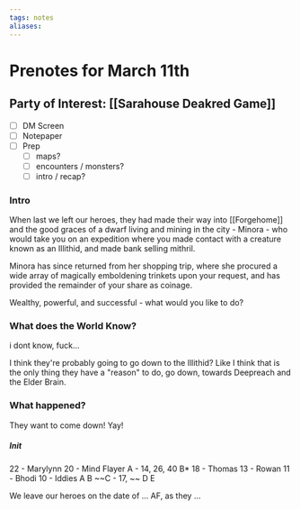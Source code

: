 ```yaml
---
tags: notes
aliases:
---
```


# Prenotes for March 11th
## Party of Interest: [[Sarahouse Deakred Game]]
- [ ] DM Screen
- [ ] Notepaper
- [ ] Prep
	- [ ] maps?
	- [ ] encounters / monsters?
	- [ ] intro / recap?

### Intro

When last we left our heroes, they had made their way into [[Forgehome]] and the good graces of a dwarf living and mining in the city - Minora - who would take you on an expedition where you made contact with a creature known as an Illithid, and made bank selling mithril. 

Minora has since returned from her shopping trip, where she procured a wide array of magically emboldening trinkets upon your request, and has provided the remainder of your share as coinage.

Wealthy, powerful, and successful - what would you like to do?

### What does the World Know?
i dont know, fuck...

I think they're probably going to go down to the Illithid? Like I think that is the only thing they have a "reason" to do, go down, towards Deepreach and the Elder Brain.



### What happened?
They want to come down! Yay!

##### Init
22 - Marylynn
20 - Mind Flayer
	A - 14, 26, 40
	B*
18 - Thomas
13 - Rowan
11 - Bhodi
10 - Iddies
	A
	B
	~~C - 17, ~~
	D
	E

We leave our heroes on the date of ... AF, as they ...